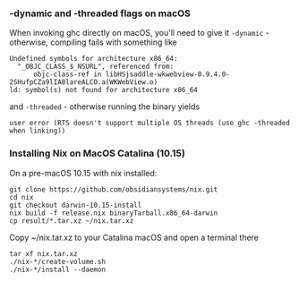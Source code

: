 ### -dynamic and -threaded flags on macOS

When invoking ghc directly on macOS, you'll need to give it `-dynamic` - otherwise, compiling fails with something like

```
Undefined symbols for architecture x86_64:
  "_OBJC_CLASS_$_NSURL", referenced from:
      objc-class-ref in libHSjsaddle-wkwebview-0.9.4.0-2SHufpCZa9lIA8lareALCO.a(WKWebView.o)
ld: symbol(s) not found for architecture x86_64
```

and `-threaded` - otherwise running the binary yields

```
user error (RTS doesn't support multiple OS threads (use ghc -threaded when linking))
```

### Installing Nix on MacOS Catalina (10.15)
On a pre-macOS 10.15 with nix installed:
```
git clone https://github.com/obsidiansystems/nix.git
cd nix
git checkout darwin-10.15-install
nix build -f release.nix binaryTarball.x86_64-darwin
cp result/*.tar.xz ~/nix.tar.xz
```
Copy ~/nix.tar.xz to your Catalina macOS and open a terminal there
```
tar xf nix.tar.xz
./nix-*/create-volume.sh
./nix-*/install --daemon
```

